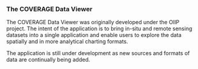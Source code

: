### The COVERAGE Data Viewer

The COVERAGE Data Viewer was originally developed under the OIIP project. The intent of the application is to bring in-situ and remote sensing datasets into a single application and enable users to explore the data spatially and in more analytical charting formats.

The application is still under development as new sources and formats of data are continually being added.

